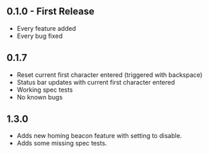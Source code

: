 ## 0.1.0 - First Release
* Every feature added
* Every bug fixed

## 0.1.7
* Reset current first character entered (triggered with backspace)
* Status bar updates with current first character entered
* Working spec tests
* No known bugs

## 1.3.0
* Adds new homing beacon feature with setting to disable.
* Adds some missing spec tests.
